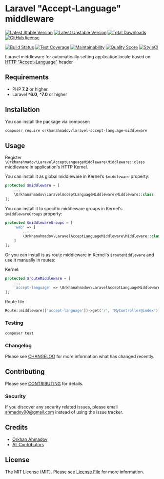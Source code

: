 # Laravel "Accept-Language" middleware

[![Latest Stable Version](https://poser.pugx.org/orkhanahmadov/laravel-accept-language-middleware/v/stable)](https://packagist.org/packages/orkhanahmadov/laravel-accept-language-middleware)
[![Latest Unstable Version](https://poser.pugx.org/orkhanahmadov/laravel-accept-language-middleware/v/unstable)](https://packagist.org/packages/orkhanahmadov/laravel-accept-language-middleware)
[![Total Downloads](https://img.shields.io/packagist/dt/orkhanahmadov/laravel-accept-language-middleware)](https://packagist.org/packages/orkhanahmadov/laravel-accept-language-middleware)
[![GitHub license](https://img.shields.io/github/license/orkhanahmadov/laravel-accept-language-middleware.svg)](https://github.com/orkhanahmadov/laravel-accept-language-middleware/blob/master/LICENSE.md)

[![Build Status](https://travis-ci.org/orkhanahmadov/laravel-accept-language-middleware.svg?branch=master)](https://travis-ci.org/orkhanahmadov/laravel-accept-language-middleware)
[![Test Coverage](https://api.codeclimate.com/v1/badges/56bd16c9d7eb462261d3/test_coverage)](https://codeclimate.com/github/orkhanahmadov/laravel-accept-language-middleware/test_coverage)
[![Maintainability](https://api.codeclimate.com/v1/badges/56bd16c9d7eb462261d3/maintainability)](https://codeclimate.com/github/orkhanahmadov/laravel-accept-language-middleware/maintainability)
[![Quality Score](https://img.shields.io/scrutinizer/g/orkhanahmadov/laravel-accept-language-middleware.svg)](https://scrutinizer-ci.com/g/orkhanahmadov/laravel-accept-language-middleware)
[![StyleCI](https://github.styleci.io/repos/227684667/shield?branch=master)](https://github.styleci.io/repos/227684667)

Laravel middleware for automatically setting application locale based on [HTTP "Accept-Language"](https://developer.mozilla.org/en-US/docs/Web/HTTP/Headers/Accept-Language) header

## Requirements

- PHP **7.2** or higher.
- Laravel **^6.0**, **^7.0** or higher

## Installation

You can install the package via composer:

```bash
composer require orkhanahmadov/laravel-accept-language-middleware
```

## Usage

Register `\Orkhanahmadov\LaravelAcceptLanguageMiddleware\Middleware::class` middleware in application's HTTP Kernel.

You can install it as global middleware in Kernel's `$middleware` property:

``` php
protected $middleware = [
    ...
    \Orkhanahmadov\LaravelAcceptLanguageMiddleware\Middleware::class
];
```

You can install it to specific middleware groups in Kernel's `$middlewareGroups` property:

``` php
protected $middlewareGroups = [
    'web' => [
        ...
        \Orkhanahmadov\LaravelAcceptLanguageMiddleware\Middleware::class
    ]
];
```

Or you can install is as route middleware in Kernel's `$routeMiddleware` and use it manually in routes:

Kernel:

``` php
protected $routeMiddleware = [
    ...
    'accept-language' => \Orkhanahmadov\LaravelAcceptLanguageMiddleware\Middleware::class
];
```

Route file
``` php
Route::middleware(['accept-language'])->get('/', 'MyController@index');
```

### Testing

``` bash
composer test
```

### Changelog

Please see [CHANGELOG](CHANGELOG.md) for more information what has changed recently.

## Contributing

Please see [CONTRIBUTING](CONTRIBUTING.md) for details.

### Security

If you discover any security related issues, please email ahmadov90@gmail.com instead of using the issue tracker.

## Credits

- [Orkhan Ahmadov](https://github.com/orkhanahmadov)
- [All Contributors](../../contributors)

## License

The MIT License (MIT). Please see [License File](LICENSE.md) for more information.
